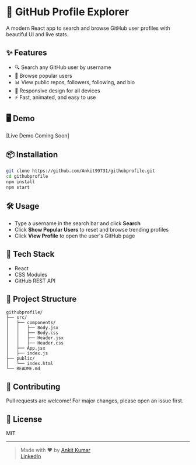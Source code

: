 # 🚀 GitHub Profile Explorer

A modern React app to search and browse GitHub user profiles with beautiful UI and live stats.

## ✨ Features

- 🔍 Search any GitHub user by username
- 🌟 Browse popular users
- 📊 View public repos, followers, following, and bio
- 🎨 Responsive design for all devices
- ⚡ Fast, animated, and easy to use

## 🖥️ Demo

[Live Demo Coming Soon]

## 📦 Installation

```bash
git clone https://github.com/Ankit99731/githubprofile.git
cd githubprofile
npm install
npm start
```

## 🛠️ Usage

- Type a username in the search bar and click **Search**
- Click **Show Popular Users** to reset and browse trending profiles
- Click **View Profile** to open the user's GitHub page

## 🧩 Tech Stack

- React
- CSS Modules
- GitHub REST API

## 📁 Project Structure

```
githubprofile/
├── src/
│   ├── components/
│   │   ├── Body.jsx
│   │   ├── Body.css
│   │   ├── Header.jsx
│   │   ├── Header.css
│   ├── App.jsx
│   ├── index.js
├── public/
│   └── index.html
└── README.md
```

## 🤝 Contributing

Pull requests are welcome! For major changes, please open an issue first.

## 📄 License

MIT

---

> Made with ❤️ by [Ankit Kumar](https://github.com/Ankit99731)  
> [LinkedIn](https://www.linkedin.com/in/ankitkr63/)
